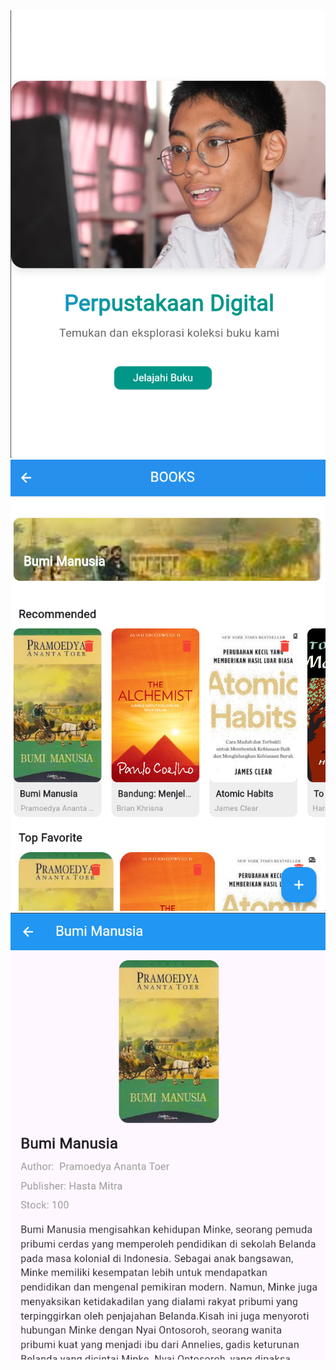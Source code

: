 <img src="perpus/assets/ss/1.png"/>
<img src="perpus/assets/ss/2.png"/>
<img src="perpus/assets/ss/3.png"/>
